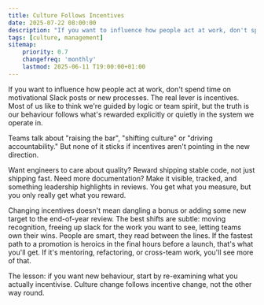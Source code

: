 ```yaml
---
title: Culture Follows Incentives
date: 2025-07-22 08:00:00
description: "If you want to influence how people act at work, don't spend time on motivational Slack posts or new processes. The real lever is incentives. Most of us like to think we're guided by logic or team spirit, but the truth is our behaviour follows what's rewarded explicitly or quietly in the system we operate in."
tags: [culture, management]
sitemap:
    priority: 0.7
    changefreq: 'monthly'
    lastmod: 2025-06-11 T19:00:00+01:00
---
```


If you want to influence how people act at work, don't spend time on motivational Slack posts or new processes. The real lever is incentives. Most of us like to think we're guided by logic or team spirit, but the truth is our behaviour follows what's rewarded explicitly or quietly in the system we operate in.

Teams talk about "raising the bar", "shifting culture" or "driving accountability." But none of it sticks if incentives aren't pointing in the new direction.

Want engineers to care about quality? Reward shipping stable code, not just shipping fast. Need more documentation? Make it visible, tracked, and something leadership highlights in reviews. You get what you measure, but you only really get what you reward.

Changing incentives doesn't mean dangling a bonus or adding some new target to the end-of-year review. The best shifts are subtle: moving recognition, freeing up slack for the work you want to see, letting teams own their wins. People are smart, they read between the lines. If the fastest path to a promotion is heroics in the final hours before a launch, that's what you'll get. If it's mentoring, refactoring, or cross-team work, you'll see more of that.

The lesson: if you want new behaviour, start by re-examining what you actually incentivise. Culture change follows incentive change, not the other way round.
